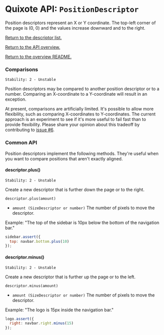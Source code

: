 # Quixote API: `PositionDescriptor`

Position descriptors represent an X or Y coordinate. The top-left corner of the page is (0, 0) and the values increase downward and to the right.

[Return to the descriptor list.](descriptors.md)

[Return to the API overview.](api.md)

[Return to the overview README.](../README.md)


### Comparisons

```
Stability: 2 - Unstable
```

Position descriptors may be compared to another position descriptor or to a number. Comparing an X-coordinate to a Y-coordinate will result in an exception.

At present, comparisons are artificially limited. It's possible to allow more flexibility, such as comparing X-coordinates to Y-coordinates. The current approach is an experiment to see if it's more useful to fail fast than to provide flexibility. Please share your opinion about this tradeoff by contributing to [issue #6](https://github.com/jamesshore/quixote/issues/6).


### Common API

Position descriptors implement the following methods. They're useful when you want to compare positions that aren't exactly aligned.


#### descriptor.plus()

```
Stability: 2 - Unstable
```

Create a new descriptor that is further down the page or to the right.

`descriptor.plus(amount)`

* `amount (SizeDescriptor or number)` The number of pixels to move the descriptor.

Example: "The top of the sidebar is 10px below the bottom of the navigation bar."

```javascript
sidebar.assert({
  top: navbar.bottom.plus(10)
});
```


#### descriptor.minus()

```
Stability: 2 - Unstable
```

Create a new descriptor that is further up the page or to the left.

`descriptor.minus(amount)`

* `amount (SizeDescriptor or number)` The number of pixels to move the descriptor.

Example: "The logo is 15px inside the navigation bar."

```javascript
logo.assert({
  right: navbar.right.minus(15)
});
```
